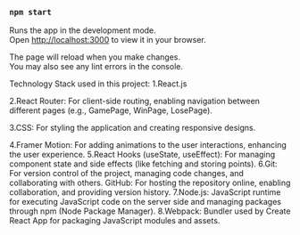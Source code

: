 ### `npm start`

Runs the app in the development mode.\
Open [http://localhost:3000](http://localhost:3000) to view it in your browser.

The page will reload when you make changes.\
You may also see any lint errors in the console.

Technology Stack used in this project:
1.React.js

2.React Router: For client-side routing, enabling navigation between different pages (e.g., GamePage, WinPage, LosePage).

3.CSS: For styling the application and creating responsive designs.

4.Framer Motion: For adding animations to the user interactions, enhancing the user experience.
5.React Hooks (useState, useEffect): For managing component state and side effects (like fetching and storing points).
6.Git: For version control of the project, managing code changes, and collaborating with others.
GitHub: For hosting the repository online, enabling collaboration, and providing version history.
7.Node.js: JavaScript runtime for executing JavaScript code on the server side and managing packages through npm (Node Package Manager).
8.Webpack: Bundler used by Create React App for packaging JavaScript modules and assets.
